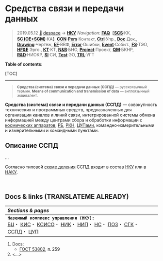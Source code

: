 # Средства связи и передачи данных
> 2019.05.12 [🚀](../../index/index.md) [despace](index.md) → **[НКУ](scs.md)**
> *Navigation:*
> **[FAQ](faq.md)**【**[SCS](scs.md)**·КК, **[SC (OE+SGM)](sc.md)**·КА】**[CON](contact.md)·[Pers](person.md)**·Контакт, **[Ctrl](control.md)**·Упр., **[Doc](doc.md)**·Док., **[Drawing](drawing.md)**·Чертёж, **[EF](ef.md)**·ВВФ, **[Error](error.md)**·Ошибки, **[Event](event.md)**·Событ., **[FS](fs.md)**·ТЭО, **[HF&E](hfe.md)**·Эрго., **[KT](kt.md)**·КТ, **[N&B](nnb.md)**·БНО, **[Project](project.md)**·Проект, **[QM](qm.md)**·БКНР, **[R&D](rnd.md)**·НИОКР, **[SI](si.md)**·СИ, **[Test](test.md)**·ЭО, **[TRL](trl.md)**·УГТ

**Table of contents:**

[TOC]

---

> <small>**Средства (система) связи и передачи данных (ССПД)** — русскоязычный термин. **Means of communication and transmission of data** — англоязычный эквивалент.</small>

**Средства (система) связи и передачи данных (ССПД)** — совокупность технических и программных средств, предназначенных для организации каналов и линий связи, интегрированной системы обмена информацией между центрами сбора и обработки информации с [космических аппаратов](sc.md), [РБ](lv.md), [РКН](lv.md), [ЦУПами](scs.md), командно‑измерительными и измерительными и командными пунктами.



## Описание ССПД
…

Согласно типовой [схеме деления](drawing.md) ССПД входит в состав [НКУ](scs.md) или в [НАКУ](scs.md).



<p style="page-break-after:always"> </p>

## Docs & links (TRANSLATEME ALREADY)
|*Sections & pages*|
|:-|
|**`Наземный комплекс управления (НКУ):`**<br> [БЦ](scs.md)・ [КИС](scs.md)・ [КСИСО](scs.md)・ [НИК](lm_sys.md)・ [НИП](scs.md)・ [НС](scs.md)・ [ПОЗ](fp.md)・ [СГК](cd_segm.md)・ [ССПД](mcntd.md)・ [ЦУП](scs.md)|

   1. Docs:
      - [ГОСТ 53802](гост_53802.md), п. 259
   1. <…>
